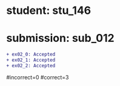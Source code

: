# student: stu_146
# submission: sub_012

```diff
+ ex02_0: Accepted
+ ex02_1: Accepted
+ ex02_2: Accepted
```
#incorrect=0
#correct=3
